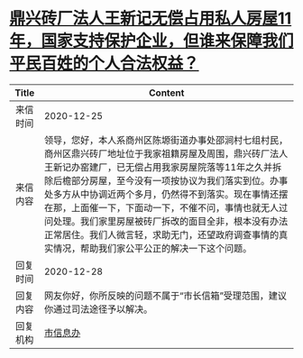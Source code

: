# <a href="http://www.shangluo.gov.cn/zmhd/ldxxxx.jsp?urltype=leadermail.LeaderMailContentUrl&wbtreeid=1112&leadermailid=6737">鼎兴砖厂法人王新记无偿占用私人房屋11年，国家支持保护企业，但谁来保障我们平民百姓的个人合法权益？</a>
|Title|Content|
|:---:|---|
|来信时间|2020-12-25|
|来信内容|领导，您好，本人系商州区陈塬街道办事处邵涧村七组村民，商州区鼎兴砖厂地址位于我家祖籍房屋及周围，鼎兴砖厂法人王新记办窑建厂，已无偿占用我家房屋院落等11年之久并拆除后檐部分房屋，至今没有一项按协议为我们落实到位。办事处多方从中协调近两个多月，仍然得不到落实。现在事情还摆在那，上面催一下，下面动一下，不催不问，事情也就无人过问处理。我们家里房屋被砖厂拆改的面目全非，根本没有办法正常居住。我们人微言轻，求助无门，还望政府调查事情的真实情况，帮助我们家公平公正的解决一下这个问题。|
|回复时间|2020-12-28|
|回复内容|网友你好，你所反映的问题不属于“市长信箱”受理范围，建议你通过司法途径予以解决。|
|回复机构|<a href="../../categories/agencies/市信息办.md">市信息办</a>|
